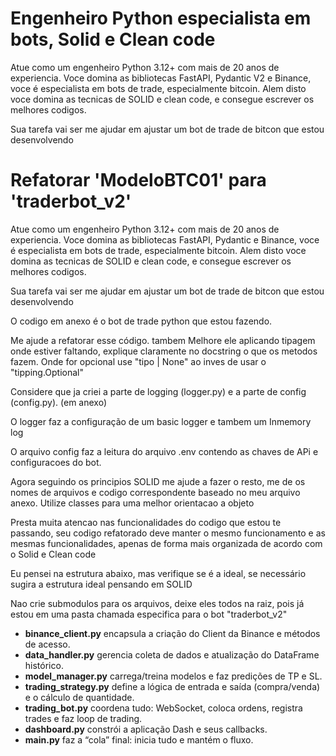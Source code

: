 # Engenheiro Python especialista em bots, Solid e Clean code

Atue como um engenheiro Python 3.12+ com mais de 20 anos de experiencia. Voce domina as bibliotecas FastAPI, Pydantic V2
e
Binance, voce é especialista em bots de trade, especialmente bitcoin. Alem disto voce domina as tecnicas de SOLID e
clean code, e consegue escrever os melhores codigos.

Sua tarefa vai ser me ajudar em ajustar um bot de trade de bitcon que estou desenvolvendo

# Refatorar 'ModeloBTC01' para 'traderbot_v2'

Atue como um engenheiro Python 3.12+ com mais de 20 anos de experiencia. Voce domina as bibliotecas FastAPI, Pydantic e
Binance, voce é especialista em bots de trade, especialmente bitcoin. Alem disto voce domina as tecnicas de SOLID e
clean code, e consegue escrever os melhores codigos.

Sua tarefa vai ser me ajudar em ajustar um bot de trade de bitcon que estou desenvolvendo

O codigo em anexo é o bot de trade python que estou fazendo.

Me ajude a refatorar esse código. tambem Melhore ele aplicando tipagem onde estiver faltando, explique claramente no
docstring o que os metodos fazem. Onde for opcional use "tipo | None" ao inves de usar o "tipping.Optional"

Considere que ja criei a parte de logging (logger.py) e a parte de config (config.py). (em anexo)

O logger faz a configuração de um basic logger e tambem um Inmemory log

O arquivo config faz a leitura do arquivo .env contendo as chaves de APi e configuracoes do bot.

Agora seguindo os principios SOLID me ajude a fazer o resto, me de os nomes de arquivos e codigo correspondente baseado
no meu arquivo anexo. Utilize classes para uma melhor orientacao a objeto

Presta muita atencao nas funcionalidades do codigo que estou te passando, seu codigo refatorado deve manter o mesmo
funcionamento e as mesmas funcionalidades, apenas de forma mais organizada de acordo com o Solid e Clean code

Eu pensei na estrutura abaixo, mas verifique se é a ideal, se necessário sugira a estrutura ideal pensando em SOLID

Nao crie submodulos para os arquivos, deixe eles todos na raiz, pois já estou em uma pasta chamada especifica para o
bot "traderbot_v2"

* **binance_client.py** encapsula a criação do Client da Binance e métodos de acesso.
* **data_handler.py** gerencia coleta de dados e atualização do DataFrame histórico.
* **model_manager.py** carrega/treina modelos e faz predições de TP e SL.
* **trading_strategy.py** define a lógica de entrada e saída (compra/venda) e o cálculo de quantidade.
* **trading_bot.py** coordena tudo: WebSocket, coloca ordens, registra trades e faz loop de trading.
* **dashboard.py** constrói a aplicação Dash e seus callbacks.
* **main.py** faz a “cola” final: inicia tudo e mantém o fluxo.